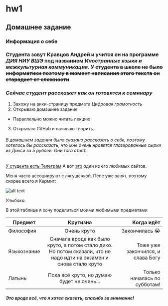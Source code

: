 # hw1
## Домашнее задание
### Информация о себе
### Студента зовут **Кравцов Андрей** и учится он на программе *ДИЯ НИУ ВШЭ* под названием **_Иностранные языки и межкультурная коммуникация._** ~~У студента в школе не было информатики поэтому в момент написания этого текста он старадает от сложности~~
### *Cейчас студент расскажет как он готовится к семинару*
1. Захожу на вики-страницу предмета *Цифровая грамотность*
2. Открываю домашнее задание
  * Параллельно можно читать лекцию
3. Открываю GitHub и начинаю творить.
###### В домашнем задании было сказано рассказать о себе, поэтому хотелось бы рассказать, что мне очень нравятся глазированные сырки из Дикси за 5 рублей. Они того стоят.  
[У студента есть Телеграм](t.me/andreyque)
А вот [это](http://www.the-village.ru) один из его любимых сайтов.

Меня часто ассоциируют с лягушечкой. Пепе уже занят, поэтому скорее всего я Кермит:

![alt text](https://pbs.twimg.com/profile_images/481837922404937728/lKflY4yY_400x400.jpeg)

*Улыбака.*

В этой таблице я хочу поделиться моими любимыми предметами

| Предмет       | Крутизна      | Когда идёт |
| ------------- |:-------------:| -----:|
| Философия    | Очень круто| Закончилась 😭 |
| Языкознание     | Сначала вроде как было круто, а потом стало дико. Но потом сказали, что не надо идти на экзамен и снова стало круто      |  Тоже уже закончился, и слава Богу |
| Латынь | Пока всё круто, но думаю будет не очень...      |   Только началась по субботам! |

#### *Это вроде всё, что я хотел сказать, спасибо за внимание!*
